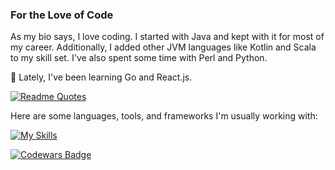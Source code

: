 ### For the Love of Code

As my bio says, I love coding. I started with Java and kept with it for most of my career. Additionally, I added other JVM languages like Kotlin and Scala to my skill set. I've also spent some time with Perl and Python. 

🌱 Lately, I've been learning Go and React.js.

[![Readme Quotes](https://quotes-github-readme.vercel.app/api?type=horizontal&theme=dark)](https://github.com/piyushsuthar/github-readme-quotes)

Here are some languages, tools, and frameworks I'm usually working with:

[![My Skills](https://skillicons.dev/icons?i=java,docker,aws,gcp,git,go,gradle,idea,kotlin,linux,postgres,py,raspberrypi,spring,kubernetes)](https://skillicons.dev)

[![Codewars Badge](https://www.codewars.com/users/gmartin314/badges/small)](https://www.codewars.com/users/gmartin314)

<!--
**glmartin/glmartin** is a ✨ _special_ ✨ repository because its `README.md` (this file) appears on your GitHub profile.

Here are some ideas to get you started:

- 🔭 I’m currently working on ...
- 🌱 I’m currently learning ...
- 👯 I’m looking to collaborate on ...
- 🤔 I’m looking for help with ...
- 💬 Ask me about ...
- 📫 How to reach me: ...
- 😄 Pronouns: ...
- ⚡ Fun fact: ...
-->

